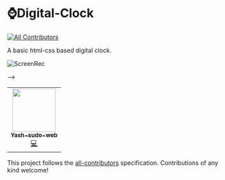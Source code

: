 # ⌚Digital-Clock
<!-- ALL-CONTRIBUTORS-BADGE:START - Do not remove or modify this section -->
[![All Contributors](https://img.shields.io/badge/all_contributors-1-orange.svg?style=flat-square)](#contributors-)
<!-- ALL-CONTRIBUTORS-BADGE:END -->
A basic html-css based digital clock.

![ScreenRec](https://user-images.githubusercontent.com/69838816/135886302-e93d8531-173d-45e3-8bcb-ce8f8bffa8d8.gif)



<!--## Contributors ✨

Thanks goes to these wonderful people ([emoji key](https://allcontributors.org/docs/en/emoji-key)):

<!-- ALL-CONTRIBUTORS-LIST:START - Do not remove or modify this section -->
<!-- prettier-ignore-start -->
<!-- markdownlint-disable -->
<table>
  <tr>
    <td align="center"><a href="https://github.com/Yash-sudo-web"><img src="https://avatars.githubusercontent.com/u/69838816?v=4?s=100" width="100px;" alt=""/><br /><sub><b>Yash-sudo-web</b></sub></a><br /><a href="https://github.com/Bauddhik-Geeks/Digital-Clock/commits?author=Yash-sudo-web" title="Code">💻</a></td>
  </tr>
--></table>

<!-- markdownlint-restore -->
<!-- prettier-ignore-end -->

<!-- ALL-CONTRIBUTORS-LIST:END -->

This project follows the [all-contributors](https://github.com/all-contributors/all-contributors) specification. Contributions of any kind welcome!
